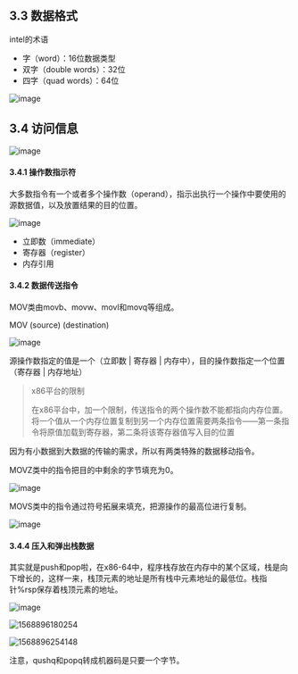 ## 3.3 数据格式

intel的术语

- 字（word）：16位数据类型
- 双字（double words）：32位
- 四字（quad words）：64位



![image](https://ws2.sinaimg.cn/large/005wgNfbly1g73nsmfdttj30jw06gtcn.jpg)





## 3.4 访问信息

![image](https://wx3.sinaimg.cn/large/005wgNfbly1g73np8yflpj30ha0kldx0.jpg)



#### 3.4.1 操作数指示符

大多数指令有一个或者多个操作数（operand），指示出执行一个操作中要使用的源数据值，以及放置结果的目的位置。

![image](https://wx4.sinaimg.cn/large/005wgNfbly1g73oehtgeoj30j0090dna.jpg)

- 立即数（immediate）
- 寄存器（register）
- 内存引用



#### 3.4.2 数据传送指令

MOV类由movb、movw、movl和movq等组成。

MOV (source) (destination)

![image](https://wx3.sinaimg.cn/large/005wgNfbly1g73pk1bchxj30cs05l0ux.jpg)

源操作数指定的值是一个（立即数 | 寄存器 | 内存中），目的操作数指定一个位置（寄存器 | 内存地址）

> x86平台的限制
>
> 在x86平台中，加一个限制，传送指令的两个操作数不能都指向内存位置。将一个值从一个内存位置复制到另一个内存位置需要两条指令——第一条指令将原值加载到寄存器，第二条将该寄存器值写入目的位置



因为有小数据到大数据的传输的需求，所以有两类特殊的数据移动指令。

MOVZ类中的指令把目的中剩余的字节填充为0。

![image](https://ws3.sinaimg.cn/large/005wgNfbly1g73qdrpl1uj30gs05eadi.jpg)

MOVS类中的指令通过符号拓展来填充，把源操作的最高位进行复制。

![image](https://ws4.sinaimg.cn/large/005wgNfbly1g73qgb837lj30i9075td6.jpg)



#### 3.4.4 压入和弹出栈数据

其实就是push和pop啦，在x86-64中，程序栈存放在内存中的某个区域，栈是向下增长的，这样一来，栈顶元素的地址是所有栈中元素地址的最低位。栈指针%rsp保存着栈顶元素的地址。

![image](https://ws4.sinaimg.cn/large/005wgNfbly1g753no7q22j30di04ogno.jpg)

![1568896180254](C:\Users\taojianping\AppData\Roaming\Typora\typora-user-images\1568896180254.png)

![1568896254148](C:\Users\taojianping\AppData\Roaming\Typora\typora-user-images\1568896254148.png)

注意，qushq和popq转成机器码是只要一个字节。